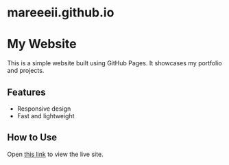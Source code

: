 # mareeeii.github.io

# My Website
This is a simple website built using GitHub Pages. It showcases my portfolio and projects.

## Features
- Responsive design
- Fast and lightweight

## How to Use
Open [this link](https://username.github.io/repository-name) to view the live site.
